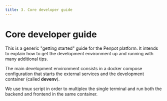```yaml
---
title: 3. Core developer guide
---
```


# Core developer guide

This is a generic "getting started" guide for the Penpot platform. It
intends to explain how to get the development environment up and
running with many additional tips.

The main development environment consists in a docker compose
configuration that starts the external services and the development
container (called **devenv**).

We use tmux script in order to multiplex the single terminal and run
both the backend and frontend in the same container.

